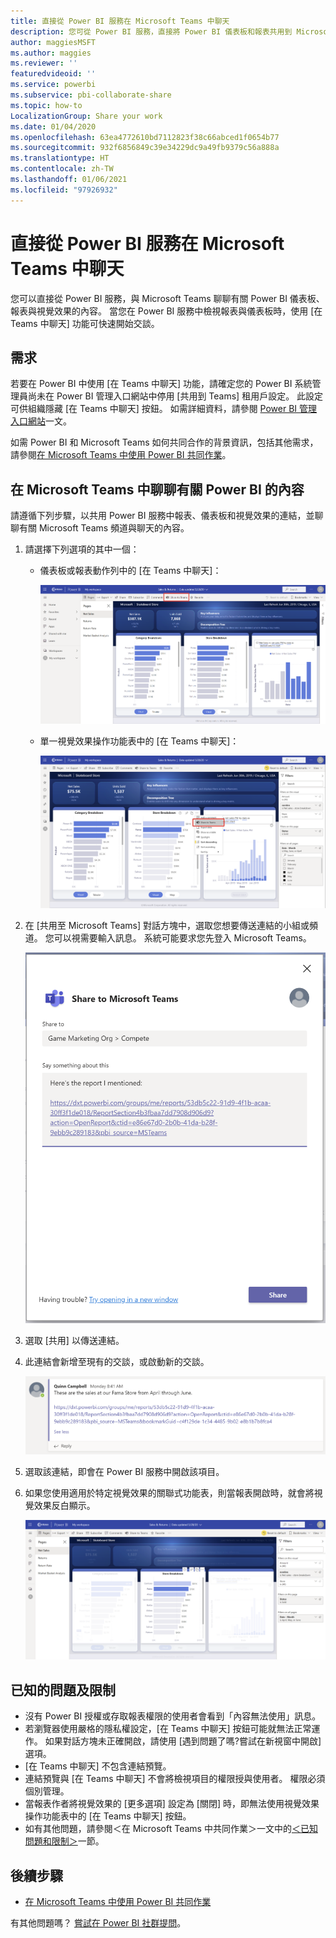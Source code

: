 ```yaml
---
title: 直接從 Power BI 服務在 Microsoft Teams 中聊天
description: 您可從 Power BI 服務，直接將 Power BI 儀表板和報表共用到 Microsoft Teams。
author: maggiesMSFT
ms.author: maggies
ms.reviewer: ''
featuredvideoid: ''
ms.service: powerbi
ms.subservice: pbi-collaborate-share
ms.topic: how-to
LocalizationGroup: Share your work
ms.date: 01/04/2020
ms.openlocfilehash: 63ea4772610bd7112823f38c66abced1f0654b77
ms.sourcegitcommit: 932f6856849c39e34229dc9a49fb9379c56a888a
ms.translationtype: HT
ms.contentlocale: zh-TW
ms.lasthandoff: 01/06/2021
ms.locfileid: "97926932"
---
```

# <a name="chat-in-microsoft-teams-directly-from-the-power-bi-service"></a>直接從 Power BI 服務在 Microsoft Teams 中聊天

您可以直接從 Power BI 服務，與 Microsoft Teams 聊聊有關 Power BI 儀表板、報表與視覺效果的內容。 當您在 Power BI 服務中檢視報表與儀表板時，使用 [在 Teams 中聊天] 功能可快速開始交談。

## <a name="requirements"></a>需求

若要在 Power BI 中使用 [在 Teams 中聊天] 功能，請確定您的 Power BI 系統管理員尚未在 Power BI 管理入口網站中停用 [共用到 Teams] 租用戶設定。 此設定可供組織隱藏 [在 Teams 中聊天] 按鈕。 如需詳細資料，請參閱 [Power BI 管理入口網站](../admin/service-admin-portal.md#share-to-teams)一文。

如需 Power BI 和 Microsoft Teams 如何共同合作的背景資訊，包括其他需求，請參閱[在 Microsoft Teams 中使用 Power BI 共同作業](service-collaborate-microsoft-teams.md)。

## <a name="chat-about-power-bi-content-in-microsoft-teams"></a>在 Microsoft Teams 中聊聊有關 Power BI 的內容

請遵循下列步驟，以共用 Power BI 服務中報表、儀表板和視覺效果的連結，並聊聊有關 Microsoft Teams 頻道與聊天的內容。

1. 請選擇下列選項的其中一個：

   * 儀表板或報表動作列中的 [在 Teams 中聊天]：

       ![動作列中 [在 Teams 中聊天] 按鈕的螢幕擷取畫面。](media/service-share-report-teams/service-teams-share-to-teams-action-bar-button.png)
    
   * 單一視覺效果操作功能表中的 [在 Teams 中聊天]：
    
      ![視覺效果操作功能表中 [在 Teams 中聊天] 按鈕的螢幕擷取畫面。](media/service-share-report-teams/service-teams-share-to-teams-visual-context-menu.png)

1. 在 [共用至 Microsoft Teams] 對話方塊中，選取您想要傳送連結的小組或頻道。 您可以視需要輸入訊息。 系統可能要求您先登入 Microsoft Teams。

    ![包含資訊和訊息之 [共用到 Microsoft Teams] 對話方塊的螢幕擷取畫面。](media/service-share-report-teams/service-teams-share-to-teams-dialog.png)

1. 選取 [共用] 以傳送連結。
    
1. 此連結會新增至現有的交談，或啟動新的交談。

    ![包含 Power BI 項目連結的 Microsoft Teams 交談其螢幕擷取畫面。](media/service-share-report-teams/service-teams-share-to-teams-deep-link.png)

1. 選取該連結，即會在 Power BI 服務中開啟該項目。

1. 如果您使用適用於特定視覺效果的關聯式功能表，則當報表開啟時，就會將視覺效果反白顯示。

    ![醒目提示特定視覺效果的已開啟 Power BI 報表其螢幕擷取畫面。](media/service-share-report-teams/service-teams-share-to-teams-spotlight-visual.png)


## <a name="known-issues-and-limitations"></a>已知的問題及限制

- 沒有 Power BI 授權或存取報表權限的使用者會看到「內容無法使用」訊息。
- 若瀏覽器使用嚴格的隱私權設定，[在 Teams 中聊天] 按鈕可能就無法正常運作。 如果對話方塊未正確開啟，請使用 [遇到問題了嗎?嘗試在新視窗中開啟] 選項。
- [在 Teams 中聊天] 不包含連結預覽。
- 連結預覽與 [在 Teams 中聊天] 不會將檢視項目的權限授與使用者。 權限必須個別管理。
- 當報表作者將視覺效果的 [更多選項] 設定為 [關閉] 時，即無法使用視覺效果操作功能表中的 [在 Teams 中聊天] 按鈕。
- 如有其他問題，請參閱＜在 Microsoft Teams 中共同作業＞一文中的[＜已知問題和限制＞](service-collaborate-microsoft-teams.md#known-issues-and-limitations)一節。

## <a name="next-steps"></a>後續步驟

- [在 Microsoft Teams 中使用 Power BI 共同作業](service-collaborate-microsoft-teams.md)

有其他問題嗎？ [嘗試在 Power BI 社群提問](https://community.powerbi.com/)。

